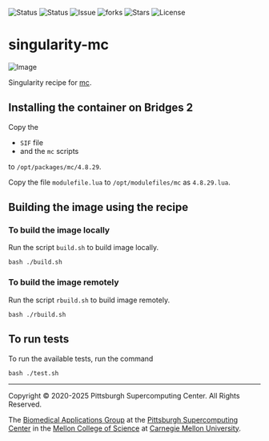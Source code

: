 ![Status](https://github.com/pscedu/singularity-mc/actions/workflows/main.yml/badge.svg)
![Status](https://github.com/pscedu/singularity-mc/actions/workflows/pretty.yml/badge.svg)
![Issue](https://img.shields.io/github/issues/pscedu/singularity-mc)
![forks](https://img.shields.io/github/forks/pscedu/singularity-mc)
![Stars](https://img.shields.io/github/stars/pscedu/singularity-mc)
![License](https://img.shields.io/github/license/pscedu/singularity-mc)

# singularity-mc
![Image](https://upload.wikimedia.org/wikipedia/commons/9/9b/Midnight_Commander_4.7.0.9_on_Ubuntu_11.04.png)

Singularity recipe for [mc](https://github.com/sandialabs/mc).

## Installing the container on Bridges 2
Copy the

* `SIF` file
* and the `mc` scripts

to `/opt/packages/mc/4.8.29`.

Copy the file `modulefile.lua` to `/opt/modulefiles/mc` as `4.8.29.lua`.

## Building the image using the recipe
### To build the image locally
Run the script `build.sh` to build image locally.

```
bash ./build.sh
```

### To build the image remotely
Run the script `rbuild.sh` to build image remotely.

```
bash ./rbuild.sh
```

## To run tests
To run the available tests, run the command

```
bash ./test.sh
```

---
Copyright © 2020-2025 Pittsburgh Supercomputing Center. All Rights Reserved.

The [Biomedical Applications Group](https://www.psc.edu/biomedical-applications/) at the [Pittsburgh Supercomputing
Center](http://www.psc.edu) in the [Mellon College of Science](https://www.cmu.edu/mcs/) at [Carnegie Mellon University](http://www.cmu.edu).
